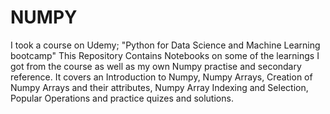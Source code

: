 # NUMPY
I took a course on Udemy; "Python for Data Science and Machine Learning bootcamp" This Repository Contains Notebooks on some of the learnings I got from the course as well as my own Numpy practise and secondary reference. It covers an Introduction to Numpy, Numpy Arrays, Creation of Numpy Arrays and their attributes, Numpy Array Indexing and Selection, Popular Operations and practice quizes and solutions. 
